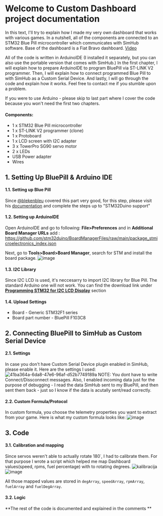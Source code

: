 # Welcome to Custom Dashboard project documentation


In this text, I'll try to explain how I made my very own dashboard that works with various games.
In a nutshell, all of the components are connected to an STM32 Blue Pill microcontroller which communicates with SimHub software.
Base of the dashboard is a Fiat Bravo dashboard.
[Video](https://www.youtube.com/watch?v=OHZ0x-ckDA0&ab_channel=BornaSirovec)

All of the code is written in ArduinoIDE (I installed it separately, but you can also use the portable version that comes with SimHub.) In the first chapter, 
I will explain how to prepare ArduinoIDE to program BluePill via ST-LINK V2 programmer. Then, I will explain how to connect programmed Blue Pill to with SimHub as 
a Custom Serial Device. And lastly, I will go through the code and explain how it works.
Feel free to contact me if you stumble upon a problem.

 
If you were to use Arduino - please skip to last part where I cover the code because you won't need the first two chapters. 

#### Components:
<ul>
<li>1 x STM32 Blue Pill microcontroller
<li>1 x ST-LINK V2 programmer (clone)
<li>1 x Protoboard
<li>1 x LCD screen with I2C adapter
<li>3 x TowerPro SG90 servo motor
<li>2 x LEDs
<li>USB Power adapter
<li>Wires
</ul>

## 1. Setting Up BluePill & Arduino IDE
#### 1.1. Setting up Blue Pill
Since [@blekenbleu](https://github.com/blekenbleu) covered this part very good, for this step, please visit his [documentation](https://blekenbleu.github.io/Arduino/) and complete the steps up to "STM32Duino support"

#### 1.2. Setting up ArduinoIDE
Open ArduinoIDE and go to following: **File>Preferences** and in **Additional Board Manager URLs** add : 
<https://github.com/stm32duino/BoardManagerFiles/raw/main/package_stmicroelectronics_index.json>

Next, go to **Tools>Board>Board Manager**, search for STM and install the board package.
![image](https://user-images.githubusercontent.com/49985928/196671758-add1b725-af16-4b7e-b324-cd4fd8b897aa.png)

#### 1.3. I2C Library
Since I2C LCD is used, it's neccesarry to import I2C library for Blue Pill. The standard Arduino one will not work. 
You can find the download link under [**Programming STM32 for I2C LCD Display**](https://www.electronicshub.org/interfacing-i2c-lcd-with-stm32f103c8t6/)  section

#### 1.4. Upload Settings
<ul>
 <li> Board - Generic STM32F1 series
 <li> Board part number - BluePill F103C8
</ul>


## 2. Connecting BluePill to SimHub as Custom Serial Device
#### 2.1. Settings
In case you don't have Custom Serial Device plugin enabled in SimHub, please enable it.
Here are the settings I used:
![41ba364a-6da8-47e6-96af-d52b7749189a](https://user-images.githubusercontent.com/49985928/196920132-ff8d844b-945f-45d5-9611-524ccc804e6a.jpg)
NOTE: You dont have to write Connect/Dissconnect messages.
Also, I enabled incoming data just for the purpose of debugging - I read the data SimHub sent to my BluePill, and then sent them back - just so I know if the data is acutally sent/read correctly.

#### 2.2. Custom Formula/Protocol
In custom formula, you choose the telemetry properties you want to extract from your game. Here is what my custom formula looks like:
![image](https://user-images.githubusercontent.com/49985928/196920998-f9a5c6d6-b097-4b2b-bb42-a7ef6da90d6d.png)


## 3. Code
#### 3.1. Calibration and mapping
Since servos weren't able to actually rotate 180˙, I had to calibrate them. For that purpose I wrote a script which helped me map Dashboard values(speed, rpms, fuel percentage) with to rotating degrees.
![kalibracija](https://user-images.githubusercontent.com/49985928/196921477-5f619077-1471-46f4-a335-a86a0dd9eff8.png)
![image](https://user-images.githubusercontent.com/49985928/196921584-99497472-143c-42b3-8ff3-64414562d110.png)

All those mapped values are stored in ``degArray``, ``speedArray``, ``rpmArray``, ``fuelArray`` and ``fuelDegArray``.


#### 3.2. Logic
**The rest of the code is documented and explained in the comments **




